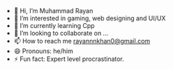 - 👋 Hi, I’m Muhammad Rayan
- 👀 I’m interested in gaming, web designing and UI/UX
- 🌱 I’m currently learning Cpp
- 💞️ I’m looking to collaborate on ...
- 📫 How to reach me rayannnkhan0@gmail.com
- 😄 Pronouns: he/him
- ⚡ Fun fact: Expert level procrastinator.

<!---
rayannkhn/rayannkhn is a ✨ special ✨ repository because its `README.md` (this file) appears on your GitHub profile.
You can click the Preview link to take a look at your changes.
--->
